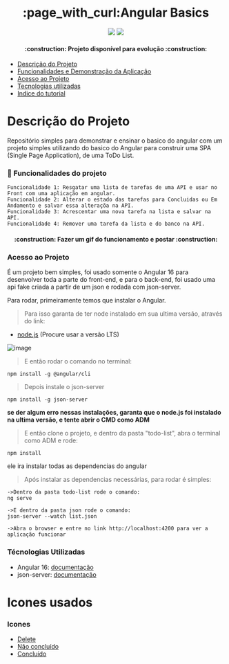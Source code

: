 <h1 align="center">:page_with_curl:Angular Basics</h1>

<p align="center">
  <img src="http://img.shields.io/static/v1?label=STATUS&message=EM%20DESENVOLVIMENTO&color=GREEN&style=for-the-badge"/>
  <img src="https://img.shields.io/github/stars/camilafernanda?style=social"/>
</p>

<h4 align="center"> 
    :construction:  Projeto disponível para evolução  :construction:
</h4>

* [Descrição do Projeto](#descrição-do-projeto)
* [Funcionalidades e Demonstração da Aplicação](#funcionalidades-e-demonstração-da-aplicação)
* [Acesso ao Projeto](#acesso-ao-projeto)
* [Tecnologias utilizadas](#tecnologias-utilizadas)
* [Indice do tutorial](#indice-tutorial)

<h1 id="descrição-do-projeto">Descrição do Projeto</h1>

<p align="left">
  Repositório simples para demonstrar e ensinar o basico do angular com um projeto simples utilizando do basico do Angular para construir uma SPA (Single Page Application), de uma ToDo List.
</p>

<h3 id="funcionalidades-e-demonstração-da-aplicação">🔨 Funcionalidades do projeto</h3>

    Funcionalidade 1: Resgatar uma lista de tarefas de uma API e usar no Front com uma aplicação em angular.
    Funcionalidade 2: Alterar o estado das tarefas para Concluidas ou Em Andamento e salvar essa alteraçõa na API.
    Funcionalidade 3: Acrescentar uma nova tarefa na lista e salvar na API.
    Funcionalidade 4: Remover uma tarefa da lista e do banco na API.
    
<h4 align="center"> 
  :construction:  Fazer um gif do funcionamento e postar  :construction:
</h4>

<h3 id="acesso-ao-projeto">Acesso ao Projeto</h3> 
<p>É um projeto bem simples, foi usado somente o Angular 16 para desenvolver toda a parte do front-end, e para o back-end, foi usado uma api fake criada a partir de um json e rodada com json-server.</p>
<p>Para rodar, primeiramente temos que instalar o Angular.</p>

>Para isso garanta de ter  node instalado em sua ultima versão, através do link:
* [node.js](https://nodejs.org/en) (Procure usar a versão LTS)
  
![image](https://github.com/Lucas-S-Canno/Angular-Basics/assets/56321276/55eca5ba-8eab-441f-800d-1fd51274a8b7)
  
>E então rodar o comando no terminal:
```
npm install -g @angular/cli
```

>Depois instale o json-server

```
npm install -g json-server
```

**se der algum erro nessas instalações, garanta que o node.js foi instalado na ultima versão, e tente abrir o CMD como ADM**

>E então clone o projeto, e dentro da pasta "todo-list", abra o terminal como ADM e rode:
```
npm install
```
ele ira instalar todas as dependencias  do angular

>Após instalar as dependencias necessárias, para rodar é simples:
```
->Dentro da pasta todo-list rode o comando:
ng serve

->E dentro da pasta json rode o comando:
json-server --watch list.json

->Abra o browser e entre no link http://localhost:4200 para ver a aplicação funcionar
```

<h3 id="tecnologias-utilizadas">Técnologias Utilizadas</h3>

* Angular 16: [documentação](https://angular.io/docs)
* json-server: [documentação](https://www.npmjs.com/package/json-server#getting-started)


<h1 id="indice-tutorial>Tutorial</h1>
  
* [Icones usados](#icones)

<h3 id="icones">Icones</h3>

* [Delete](https://www.flaticon.com/br/icone-gratis/remover-do-carrinho_6815040)
* [Não concluído](https://www.flaticon.com/br/icone-gratis/cancelar_190406?term=cancel&page=1&position=5&origin=search&related_id=190406)
* [Concluído](https://www.flaticon.com/br/icone-gratis/verificado_169780?term=sucesso&page=1&position=3&origin=search&related_id=169780)

  

